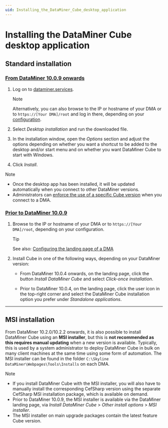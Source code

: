 ```yaml
---
uid: Installing_the_DataMiner_Cube_desktop_application
---
```


# Installing the DataMiner Cube desktop application

## Standard installation

### [From DataMiner 10.0.9 onwards](#tab/tabid-1)

1. Log on to [dataminer.services](xref:Logging_on_to_the_DataMiner_Cloud_Platform).

   > [!NOTE]
   > Alternatively, you can also browse to the IP or hostname of your DMA or to `https://[Your DMA]/root` and log in there, depending on your [configuration](xref:Configuring_the_landing_page).

1. Select *Desktop installation* and run the downloaded file.

1. In the installation window, open the *Options* section and adjust the options depending on whether you want a shortcut to be added to the desktop and/or start menu and on whether you want DataMiner Cube to start with Windows.

1. Click *Install*.

> [!NOTE]
>
> - Once the desktop app has been installed, it will be updated automatically when you connect to other DataMiner versions.
> - Administrators can [enforce the use of a specific Cube version](xref:DMA_configuration_related_to_client_applications#managing-client-versions) when you connect to a DMA.

### [Prior to DataMiner 10.0.9](#tab/tabid-2)

1. Browse to the IP or hostname of your DMA or to `https://[Your DMA]/root`, depending on your configuration.

   > [!TIP]
   > See also: [Configuring the landing page of a DMA](xref:Configuring_the_landing_page)

1. Install Cube in one of the following ways, depending on your DataMiner version:

   - From DataMiner 10.0.4 onwards, on the landing page, click the button *Install DataMiner Cube* and select *Click-once installation*.

   - Prior to DataMiner 10.0.4, on the landing page, click the user icon in the top-right corner and select the DataMiner Cube installation option you prefer under *Standalone applications*.

***

## MSI installation

From DataMiner 10.2.0/10.2.2 onwards, it is also possible to install DataMiner Cube using an **MSI installer**, but this is **not recommended as this requires manual updating** when a new version is available. Typically, this is used by a system administrator to deploy DataMiner Cube in bulk on many client machines at the same time using some form of automation. The MSI installer can be found in the folder `C:\Skyline DataMiner\Webpages\Tools\Installs` on each DMA.

> [!NOTE]
>
> - If you install DataMiner Cube with the MSI installer, you will also have to manually install the corresponding CefSharp version using the separate CefSharp MSI installation package, which is available on demand.
> - Prior to DataMiner 10.0.9, the MSI installer is available via the DataMiner landing page, via *Install DataMiner Cube* > *Other install options* > *MSI installer*.
> - The MSI installer on main upgrade packages contain the latest feature Cube version.
